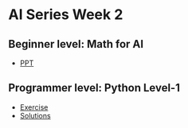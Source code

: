 # AI Series Week 2

## Beginner level: Math for AI 
* [PPT](https://github.com/schoolofaitvm/AI-SERIES-WEEK-2/blob/master/Basic%20maths%20for%20AI.pptx)

## Programmer level: Python Level-1
* [Exercise](https://github.com/schoolofaitvm/AI-SERIES-WEEK-2/blob/master/Python_Level_1_Audience_.ipynb)
* [Solutions](https://github.com/schoolofaitvm/AI-SERIES-WEEK-2/blob/master/Python_Level_1_solutions.ipynb)
